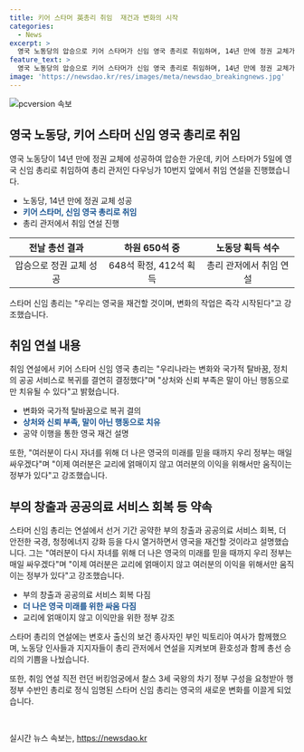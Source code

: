 ```yaml
---
title: 키어 스타머 英총리 취임  재건과 변화의 시작
categories:
  - News
excerpt: >
  영국 노동당의 압승으로 키어 스타머가 신임 영국 총리로 취임하며, 14년 만에 정권 교체가 이뤄졌다. 하원 650석 중 648석에 압승한 노동당은 국가적 탈바꿈과 공공 서비스 복귀를 약속하며, 공약한 부의 창출과 국민보건서비스 회복 등을 다시 열거했다. 스타머는 변호사 출신 부인과 지지자들 앞에서 총리로 임명되었고, 이제 교리에 얽매이지 않고 국민의 이익을 위해 싸울 것을 강조했다.
feature_text: >
  영국 노동당의 압승으로 키어 스타머가 신임 영국 총리로 취임하며, 14년 만에 정권 교체가 이뤄졌다. 하원 650석 중 648석에 압승한 노동당은 국가적 탈바꿈과 공공 서비스 복귀를 약속하며, 공약한 부의 창출과 국민보건서비스 회복 등을 다시 열거했다. 스타머는 변호사 출신 부인과 지지자들 앞에서 총리로 임명되었고, 이제 교리에 얽매이지 않고 국민의 이익을 위해 싸울 것을 강조했다.
image: 'https://newsdao.kr/res/images/meta/newsdao_breakingnews.jpg'
---
```


<p><img src="https://newsdao.kr/res/images/meta/newsdao_breakingnews.jpg" alt="pcversion 속보" /></p>

<h2 data-ke-size="size26">영국 노동당, 키어 스타머 신임 영국 총리로 취임</h2>

<p data-ke-size="size16">영국 노동당이 14년 만에 정권 교체에 성공하여 압승한 가운데, 키어 스타머가 5일에 영국 신임 총리로 취임하여 총리 관저인 다우닝가 10번지 앞에서 취임 연설을 진행했습니다.</p>

<ul>
<li>노동당, 14년 만에 정권 교체 성공</li>
<li><b><span style="color: #1a5490;">키어 스타머, 신임 영국 총리로 취임</span></b></li>
<li>총리 관저에서 취임 연설 진행</li>
</ul>

<table>
<thead>
<tr>
<th style="text-align: center;">전날 총선 결과</th>
<th style="text-align: center;">하원 650석 중</th>
<th style="text-align: center;">노동당 획득 석수</th>
</tr>
</thead>
<tbody>
<tr>
<td style="text-align: center;">압승으로 정권 교체 성공</td>
<td style="text-align: center;">648석 확정, 412석 획득</td>
<td style="text-align: center;">총리 관저에서 취임 연설</td>
</tr>
</tbody>
</table>

<p data-ke-size="size16">스타머 신임 총리는 "우리는 영국을 재건할 것이며, 변화의 작업은 즉각 시작된다"고 강조했습니다.</p>

<h2 data-ke-size="size26">취임 연설 내용</h2>

<p data-ke-size="size16">취임 연설에서 키어 스타머 신임 영국 총리는 "우리나라는 변화와 국가적 탈바꿈, 정치의 공공 서비스로 복귀를 결연히 결정했다"며 "상처와 신뢰 부족은 말이 아닌 행동으로만 치유될 수 있다"고 밝혔습니다.</p>

<ul>
<li>변화와 국가적 탈바꿈으로 복귀 결의</li>
<li><b><span style="color: #1a5490;">상처와 신뢰 부족, 말이 아닌 행동으로 치유</span></b></li>
<li>공약 이행을 통한 영국 재건 설명</li>
</ul>

<p data-ke-size="size16">또한, "여러분이 다시 자녀를 위해 더 나은 영국의 미래를 믿을 때까지 우리 정부는 매일 싸우겠다"며 "이제 여러분은 교리에 얽매이지 않고 여러분의 이익을 위해서만 움직이는 정부가 있다"고 강조했습니다.</p>

<h2 data-ke-size="size26">부의 창출과 공공의료 서비스 회복 등 약속</h2>

<p data-ke-size="size16">스타머 신임 총리는 연설에서 선거 기간 공약한 부의 창출과 공공의료 서비스 회복, 더 안전한 국경, 청정에너지 강화 등을 다시 열거하면서 영국을 재건할 것이라고 설명했습니다. 그는 "여러분이 다시 자녀를 위해 더 나은 영국의 미래를 믿을 때까지 우리 정부는 매일 싸우겠다"며 "이제 여러분은 교리에 얽매이지 않고 여러분의 이익을 위해서만 움직이는 정부가 있다"고 강조했습니다.</p>

<ul>
<li>부의 창출과 공공의료 서비스 회복 다짐</li>
<li><b><span style="color: #1a5490;">더 나은 영국 미래를 위한 싸움 다짐</span></b></li>
<li>교리에 얽매이지 않고 이익만을 위한 정부 강조</li>
</ul>

<p data-ke-size="size16">스타머 총리의 연설에는 변호사 출신의 보건 종사자인 부인 빅토리아 여사가 함께했으며, 노동당 인사들과 지지자들이 총리 관저에서 연설을 지켜보며 환호성과 함께 총선 승리의 기쁨을 나눴습니다.</p>

<p data-ke-size="size16">또한, 취임 연설 직전 런던 버킹엄궁에서 찰스 3세 국왕의 차기 정부 구성을 요청받아 행정부 수반인 총리로 정식 임명된 스타머 신임 총리는 영국의 새로운 변화를 이끌게 되었습니다.</p>

<p data-ke-size="size16">&nbsp;</p>
실시간 뉴스 속보는, <a href="https://newsdao.kr" rel="dofollow">https://newsdao.kr</a>


